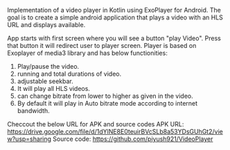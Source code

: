 Implementation of a video player in Kotlin using ExoPlayer for Android. 
The goal is to create a simple android application that plays a video with an HLS URL and displays available.

App starts with first screen where you will see a button "play Video". Press that button it will redirect user to player screen.
Player is based on Exoplayer of media3 library and has below functionities:
1) Play/pause the video.
2) running and total durations of video.
3) adjustable seekbar.
4) It will play all HLS videos.
5) can change bitrate from lower to higher as given in the video.
6) By default it will play in Auto bitrate mode according to internet bandwidth.

Checcout the below URL for APK and source codes
APK URL: https://drive.google.com/file/d/1dYlNE8E0teuirBVcSLb8a53YDsGUhGt2/view?usp=sharing
Source code: https://github.com/piyush921/VideoPlayer
